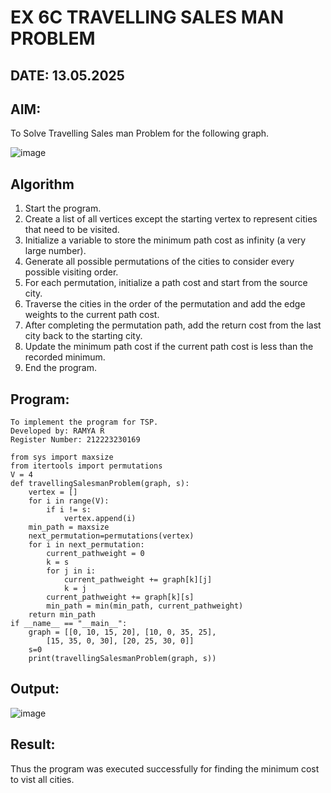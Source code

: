 # EX 6C TRAVELLING SALES MAN PROBLEM

## DATE: 13.05.2025

## AIM:
To Solve Travelling Sales man Problem for the following graph.

![image](https://github.com/user-attachments/assets/653921a4-3d7b-4691-9b41-735e80f7af0b)



## Algorithm

1. Start the program.
2. Create a list of all vertices except the starting vertex to represent cities that need to be visited.
3. Initialize a variable to store the minimum path cost as infinity (a very large number).
4. Generate all possible permutations of the cities to consider every possible visiting order.
5. For each permutation, initialize a path cost and start from the source city.
6. Traverse the cities in the order of the permutation and add the edge weights to the current path cost.
7. After completing the permutation path, add the return cost from the last city back to the starting city.
8. Update the minimum path cost if the current path cost is less than the recorded minimum.
9. End the program.


## Program:

```
To implement the program for TSP.
Developed by: RAMYA R
Register Number: 212223230169
```

```
from sys import maxsize
from itertools import permutations
V = 4
def travellingSalesmanProblem(graph, s):
    vertex = []
    for i in range(V):
        if i != s:
            vertex.append(i)
    min_path = maxsize
    next_permutation=permutations(vertex)
    for i in next_permutation:
        current_pathweight = 0
        k = s
        for j in i:
            current_pathweight += graph[k][j]
            k = j
        current_pathweight += graph[k][s]
        min_path = min(min_path, current_pathweight)
    return min_path
if __name__ == "__main__":
    graph = [[0, 10, 15, 20], [10, 0, 35, 25],
        [15, 35, 0, 30], [20, 25, 30, 0]]
    s=0
    print(travellingSalesmanProblem(graph, s))
```


## Output:

![image](https://github.com/user-attachments/assets/5c703ffc-6727-4667-b873-15ebfaa4f22e)


## Result:
Thus the program was executed successfully for finding the minimum cost to vist all cities.
